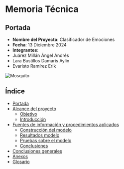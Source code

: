 # Memoria Técnica

## Portada
- **Nombre del Proyecto**: Clasificador de Emociones
- **Fecha**: 13 Diciembre 2024
- **Integrantes**:
- Juárez Millán Ángel Andrés
- Lara Bustillos Damaris Aylin
- Evaristo Ramírez Erik

 

![Mosquito](../images/descarga.jpeg)

## Índice
- [Portada](#portada)
- [Alcance del proyecto](#alcance-del-proyecto)
  - [Objetivo](#objetivo)
  - [Introducción](#introducción)
- [Fuentes de información y procedimientos aplicados](#fuentes-de-información-y-procedimientos-aplicados)
  - [Construcción del modelo](#construcción-del-modelo)
  - [Resultados modelo](#resultados-modelo)
  - [Pruebas sobre el modelo](#pruebas-sobre-el-modelo)
  - [Conclusiones](#conclusiones)
- [Conclusiones generales](#conclusiones-generales)
- [Anexos](#anexos)
- [Glosario](#glosario)
